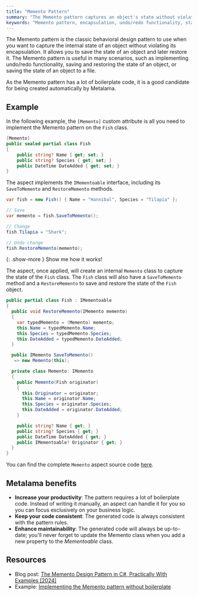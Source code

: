 ```yaml
---
title: "Memento Pattern"
summary: "The Memento pattern captures an object's state without violating encapsulation, useful for undo/redo functionality and state restoration. It can be automatically implemented using Metalama."
keywords: "Memento pattern, encapsulation, undo/redo functionality, state restoration, Metalama, boilerplate code, design patterns"
---
```


The Memento pattern is the classic behavioral design pattern to use when you want to capture the internal state of an
object without violating its encapsulation. It allows you to save the state of an object and later restore it. The
Memento pattern is useful in many scenarios, such as implementing undo/redo functionality, saving and restoring the
state of an object, or saving the state of an object to a file.

As the Memento pattern has a lot of boilerplate code, it is a good candidate for being created automatically by
Metalama.

## Example

In the following example, the `[Memento]` custom attribute is all you need to implement the Memento pattern on the
`Fish` class.

```cs
[Memento]
public sealed partial class Fish
{
    public string? Name { get; set; }
    public string? Species { get; set; }
    public DateTime DateAdded { get; set; }
}
```

The aspect implements the `IMementoable` interface, including its `SaveToMemento` and `RestoreMemento` methods.

```cs
var fish = new Fish() { Name = "Hannibal", Species = "Tilapia" };

// Save
var memento = fish.SaveToMemento();

// Change
fish.Tilapia = "Shark";

// Undo change
fish.RestoreMemento(memento);
```

{: .show-more }
Show me how it works!

The aspect, once applied, will create an internal `Memento` class to capture the state of the `Fish` class. The `Fish`
class will also have a `SaveToMemento` method and a `RestoreMemento` to save and restore the state of the `Fish` object.

```cs
public partial class Fish : IMementoable
{
  public void RestoreMemento(IMemento memento)
  {
    var typedMemento = (Memento) memento;
    this.Name = typedMemento.Name;
    this.Species = typedMemento.Species;
    this.DateAdded = typedMemento.DateAdded;
  }

  public IMemento SaveToMemento()
   => new Memento(this);

  private class Memento: IMemento
  {
    public Memento(Fish originator)
    {
      this.Originator = originator;
      this.Name = originator.Name;
      this.Species = originator.Species;
      this.DateAdded = originator.DateAdded;
    }

    public string? Name { get; }
    public string? Species { get; }
    public DateTime DateAdded { get; }
    public IMementoable? Originator { get; }
  }
}
```

You can find the complete `Memento` aspect source
code [here](https://doc.metalama.net/preview/examples/memento/memento-1#complete-aspect).

## Metalama benefits

* **Increase your productivity**: The pattern requires a lot of boilerplate code. Instead of writing it manually, an
  aspect can handle it for you so you can focus exclusively on your business logic.
* **Keep your code consistent**: The generated code is always consistent with the pattern rules.
* **Enhance maintainability**: The generated code will always be up-to-date; you'll never forget to update the Memento
  class when you add a new property to the *Mementoable* class.

## Resources

* Blog post: [The Memento Design Pattern in C#, Practically With Examples [2024]](https://metalama.net/blog/memento)
* Example: [Implementing the Memento pattern without boilerplate](https://doc.metalama.net/examples/memento)

